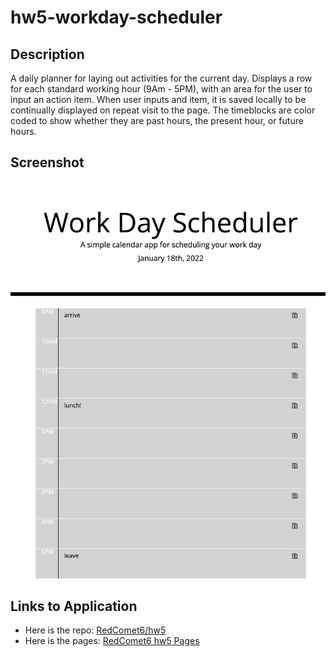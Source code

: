 # hw5-workday-scheduler

## Description

A daily planner for laying out activities for the current day. Displays a row for each standard working hour (9Am - 5PM), with an area for the user to input an action item. When user inputs and item, it is saved locally to be continually displayed on repeat visit to the page. The timeblocks are color coded to show whether they are past hours, the present hour, or future hours.

## Screenshot

![A screenshot of the website](./assets/hw5-workday-scheduler-screenshot.png)

## Links to Application

-   Here is the repo: [RedComet6/hw5](https://github.com/RedComet6/hw4-code-quiz)
-   Here is the pages: [RedComet6 hw5 Pages](https://redcomet6.github.io/hw4-code-quiz/)
